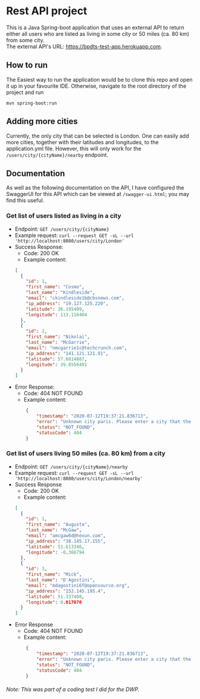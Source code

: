 # Rest API project 
This is a Java Spring-boot application that uses an external API to return either all users who are 
listed as living in some city or 50 miles (ca. 80 km) from some city.  
The external API's URL: https://bpdts-test-app.herokuapp.com.

## How to run
The Easiest way to run the application would be to clone this repo and open it up in your favourite IDE.
Otherwise, navigate to the root directory of the project and run
```shell script
mvn spring-boot:run
``` 

## Adding more cities
Currently, the only city that can be selected is London. One can easily add more cities, together 
with their latitudes and longitudes, to the application.yml file. However, this will only work for
the ```/users/city/{cityName}/nearby``` endpoint.

## Documentation
As well as the following documentation on the API, I have configured the SwaggerUI for this API which 
can be viewed at ```/swagger-ui.html```; you may find this useful.

### Get list of users listed as living in a city
- Endpoint:
```GET /users/city/{cityName}```
- Example request:
```curl --request GET -sL --url 'http://localhost:8080/users/city/London'```
- Success Response:
    - Code: 200 OK
    - Example content:
    ```json
    [
      {
        "id": 1,
        "first_name": "Cosmo",
        "last_name": "Kindleside",
        "email": "ckindleside1b@cbsnews.com",
        "ip_address": "19.127.125.220",
        "latitude": 36.195409,
        "longitude": 113.116404
      },
      {
        "id": 2,
        "first_name": "Nikolai",
        "last_name": "McGarrie",
        "email": "nmcgarrie1c@techcrunch.com",
        "ip_address": "141.121.121.91",
        "latitude": 57.6814887,
        "longitude": 39.8556491
      }
    ]
    ```
- Error Response:
    - Code: 404 NOT FOUND
    - Example content:
    ```json
        {
            "timestamp": "2020-07-12T19:37:21.836713",
            "error": "Unknown city paris. Please enter a city that the API recognises.",
            "status": "NOT_FOUND",
            "statusCode": 404
        }
    ```

### Get list of users living 50 miles (ca. 80 km) from a city
- Endpoint:
```GET /users/city/{cityName}/nearby```
- Example request:
```curl --request GET -sL --url 'http://localhost:8080/users/city/London/nearby'```
- Success Response
    - Code: 200 OK
    - Example content:
    ```json
    [
      {
        "id": 1,
        "first_name": "Augusta",
        "last_name": "McGaw",
        "email": "amcgaw6d@hexun.com",
        "ip_address": "38.145.17.155",
        "latitude": 51.613346,
        "longitude": -0.366794
      },
      {
        "id": 3,
        "first_name": "Mick",
        "last_name": "D'Agostini",
        "email": "mdagostini6f@opensource.org",
        "ip_address": "152.145.195.4",
        "latitude": 51.337408,
        "longitude": 0.017070
      }
    ]
    ```
- Error Response
    - Code: 404 NOT FOUND
    - Example content:
    ```json
        {
            "timestamp": "2020-07-12T19:37:21.836713",
            "error": "Unknown city paris. Please enter a city that the API recognises.",
            "status": "NOT_FOUND",
            "statusCode": 404
        }
    ```

###### Note: This was part of a coding test I did for the DWP.
